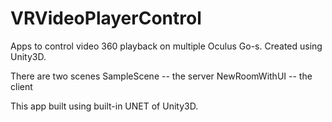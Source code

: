 # VRVideoPlayerControl
Apps to control video 360 playback on multiple Oculus Go-s.
Created using Unity3D.

There are two scenes
SampleScene -- the server 
NewRoomWithUI -- the client

This app built using built-in UNET of Unity3D.


